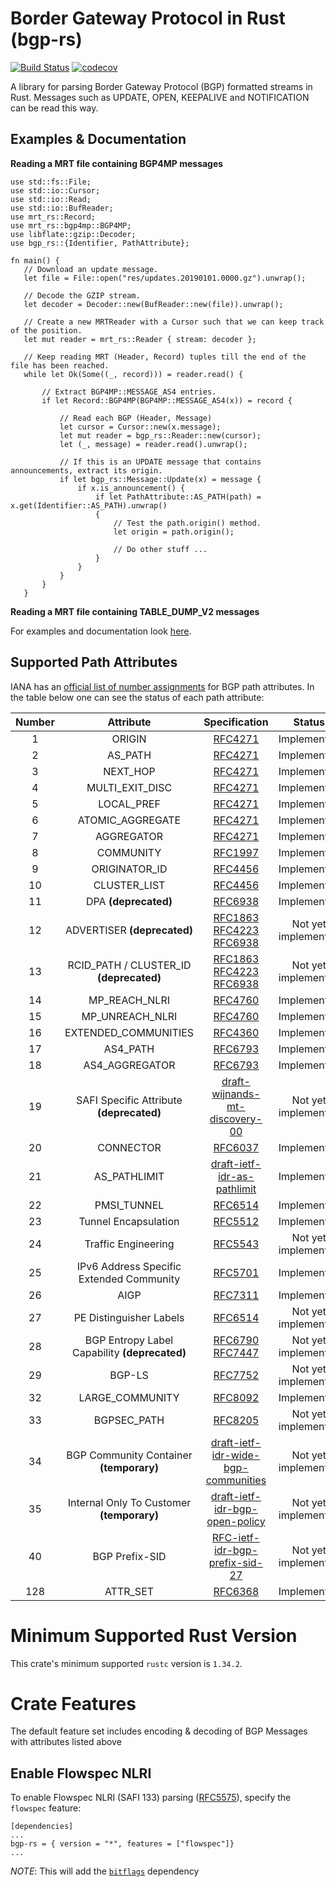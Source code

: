 # Border Gateway Protocol in Rust (bgp-rs)
[![Build Status](https://github.com/DevQps/bgp-rs/workflows/Validation/badge.svg)](https://github.com/DevQps/bgp-rs/actions) [![codecov](https://codecov.io/gh/DevQps/bgp-rs/branch/master/graph/badge.svg)](https://codecov.io/gh/DevQps/bgp-rs)

A library for parsing Border Gateway Protocol (BGP) formatted streams in Rust.
Messages such as UPDATE, OPEN, KEEPALIVE and NOTIFICATION can be read this way.

## Examples & Documentation

**Reading a MRT file containing BGP4MP messages**
```
use std::fs::File;
use std::io::Cursor;
use std::io::Read;
use std::io::BufReader;
use mrt_rs::Record;
use mrt_rs::bgp4mp::BGP4MP;
use libflate::gzip::Decoder;
use bgp_rs::{Identifier, PathAttribute};

fn main() {
   // Download an update message.
   let file = File::open("res/updates.20190101.0000.gz").unwrap();

   // Decode the GZIP stream.
   let decoder = Decoder::new(BufReader::new(file)).unwrap();

   // Create a new MRTReader with a Cursor such that we can keep track of the position.
   let mut reader = mrt_rs::Reader { stream: decoder };

   // Keep reading MRT (Header, Record) tuples till the end of the file has been reached.
   while let Ok(Some((_, record))) = reader.read() {

       // Extract BGP4MP::MESSAGE_AS4 entries.
       if let Record::BGP4MP(BGP4MP::MESSAGE_AS4(x)) = record {

           // Read each BGP (Header, Message)
           let cursor = Cursor::new(x.message);
           let mut reader = bgp_rs::Reader::new(cursor);
           let (_, message) = reader.read().unwrap();

           // If this is an UPDATE message that contains announcements, extract its origin.
           if let bgp_rs::Message::Update(x) = message {
               if x.is_announcement() {
                   if let PathAttribute::AS_PATH(path) = x.get(Identifier::AS_PATH).unwrap()
                   {
                       // Test the path.origin() method.
                       let origin = path.origin();

                       // Do other stuff ...
                   }
               }
           }
       }
   }
```

**Reading a MRT file containing TABLE_DUMP_V2 messages**

For examples and documentation look [here](https://docs.rs/bgp-rs/).

## Supported Path Attributes
IANA has an [official list of number assignments](https://www.iana.org/assignments/bgp-parameters/bgp-parameters.xhtml) for BGP path attributes.
In the table below one can see the status of each path attribute:

| Number |                   Attribute                   |                                                         Specification                                                         |        Status       |
|:------:|:---------------------------------------------:|:-----------------------------------------------------------------------------------------------------------------------------:|:-------------------:|
|    1   |                     ORIGIN                    |                                           [RFC4271](http://www.iana.org/go/rfc4271)                                           |     Implemented     |
|    2   |                    AS_PATH                    |                                           [RFC4271](http://www.iana.org/go/rfc4271)                                           |     Implemented     |
|    3   |                    NEXT_HOP                   |                                           [RFC4271](http://www.iana.org/go/rfc4271)                                           |     Implemented     |
|    4   |                MULTI_EXIT_DISC                |                                           [RFC4271](http://www.iana.org/go/rfc4271)                                           |     Implemented     |
|    5   |                   LOCAL_PREF                  |                                           [RFC4271](http://www.iana.org/go/rfc4271)                                           |     Implemented     |
|    6   |                ATOMIC_AGGREGATE               |                                           [RFC4271](http://www.iana.org/go/rfc4271)                                           |     Implemented     |
|    7   |                   AGGREGATOR                  |                                           [RFC4271](http://www.iana.org/go/rfc4271)                                           |     Implemented     |
|    8   |                   COMMUNITY                   |                                           [RFC1997](http://www.iana.org/go/rfc1997)                                           |     Implemented     |
|    9   |                 ORIGINATOR_ID                 |                                           [RFC4456](http://www.iana.org/go/rfc4456)                                           |     Implemented     |
|   10   |                  CLUSTER_LIST                 |                                           [RFC4456](http://www.iana.org/go/rfc4456)                                           |     Implemented     |
|   11   |              DPA **(deprecated)**             |                                           [RFC6938](http://www.iana.org/go/rfc6938)                                           |     Implemented     |
|   12   |          ADVERTISER **(deprecated)**          | [RFC1863](http://www.iana.org/go/rfc1863) [RFC4223](http://www.iana.org/go/rfc4223) [RFC6938](http://www.iana.org/go/rfc6938) | Not yet implemented |
|   13   |    RCID_PATH / CLUSTER_ID **(deprecated)**    | [RFC1863](http://www.iana.org/go/rfc1863) [RFC4223](http://www.iana.org/go/rfc4223) [RFC6938](http://www.iana.org/go/rfc6938) | Not yet implemented |
|   14   |                 MP_REACH_NLRI                 |                                           [RFC4760](http://www.iana.org/go/rfc4760)                                           |     Implemented     |
|   15   |                MP_UNREACH_NLRI                |                                           [RFC4760](http://www.iana.org/go/rfc4760)                                           |     Implemented     |
|   16   |              EXTENDED_COMMUNITIES             |                                           [RFC4360](http://www.iana.org/go/rfc4360)                                           |     Implemented     |
|   17   |                    AS4_PATH                   |                                           [RFC6793](http://www.iana.org/go/rfc6793)                                           |     Implemented     |
|   18   |                 AS4_AGGREGATOR                |                                           [RFC6793](http://www.iana.org/go/rfc6793)                                           |     Implemented     |
|   19   |    SAFI Specific Attribute **(deprecated)**   |                    [draft-wijnands-mt-discovery-00](http://www.iana.org/go/draft-wijnands-mt-discovery-00)                    | Not yet implemented |
|   20   |                   CONNECTOR                   |                                           [RFC6037](http://www.iana.org/go/rfc6037)                                           |     Implemented     |
|   21   |                  AS_PATHLIMIT                 |                        [draft-ietf-idr-as-pathlimit](http://www.iana.org/go/draft-ietf-idr-as-pathlimit)                      |     Implemented     |
|   22   |                  PMSI_TUNNEL                  |                                           [RFC6514](http://www.iana.org/go/rfc6514)                                           |     Implemented     |
|   23   |              Tunnel Encapsulation             |                                           [RFC5512](http://www.iana.org/go/rfc5512)                                           |     Implemented     |
|   24   |              Traffic Engineering              |                                           [RFC5543](http://www.iana.org/go/rfc5543)                                           | Not yet implemented |
|   25   |    IPv6 Address Specific Extended Community   |                                           [RFC5701](http://www.iana.org/go/rfc5701)                                           |     Implemented     |
|   26   |                      AIGP                     |                                           [RFC7311](http://www.iana.org/go/rfc7311)                                           |     Implemented     |
|   27   |            PE Distinguisher Labels            |                                           [RFC6514](http://www.iana.org/go/rfc6514)                                           | Not yet implemented |
|   28   | BGP Entropy Label Capability **(deprecated)** |                      [RFC6790](http://www.iana.org/go/rfc6790) [RFC7447](http://www.iana.org/go/rfc7447)                      | Not yet implemented |
|   29   |                     BGP-LS                    |                                           [RFC7752](http://www.iana.org/go/rfc7752)                                           | Not yet implemented |
|   32   |                LARGE_COMMUNITY                |                                           [RFC8092](http://www.iana.org/go/rfc8092)                                           |     Implemented     |
|   33   |                  BGPSEC_PATH                  |                                           [RFC8205](http://www.iana.org/go/rfc8205)                                           | Not yet implemented |
|   34   |    BGP Community Container **(temporary)**    |               [draft-ietf-idr-wide-bgp-communities](http://www.iana.org/go/draft-ietf-idr-wide-bgp-communities)               | Not yet implemented |
|   35   |   Internal Only To Customer **(temporary)**   |                    [draft-ietf-idr-bgp-open-policy](http://www.iana.org/go/draft-ietf-idr-bgp-open-policy)                    | Not yet implemented |
|   40   |                 BGP Prefix-SID                |                   [RFC-ietf-idr-bgp-prefix-sid-27](http://www.iana.org/go/draft-ietf-idr-bgp-prefix-sid-27)                   | Not yet implemented |
|   128  |                    ATTR_SET                   |                                           [RFC6368](http://www.iana.org/go/rfc6368)                                           |     Implemented     |

# Minimum Supported Rust Version
This crate's minimum supported `rustc` version is `1.34.2`.

# Crate Features
The default feature set includes encoding & decoding of BGP Messages with attributes listed above

## Enable Flowspec NLRI
To enable Flowspec NLRI (SAFI 133) parsing ([RFC5575](https://tools.ietf.org/html/rfc5575)), specify the `flowspec` feature:

```
[dependencies]
...
bgp-rs = { version = "*", features = ["flowspec"]}
...
```

*NOTE*: This will add the [`bitflags`](https://crates.io/crates/bitflags) dependency
